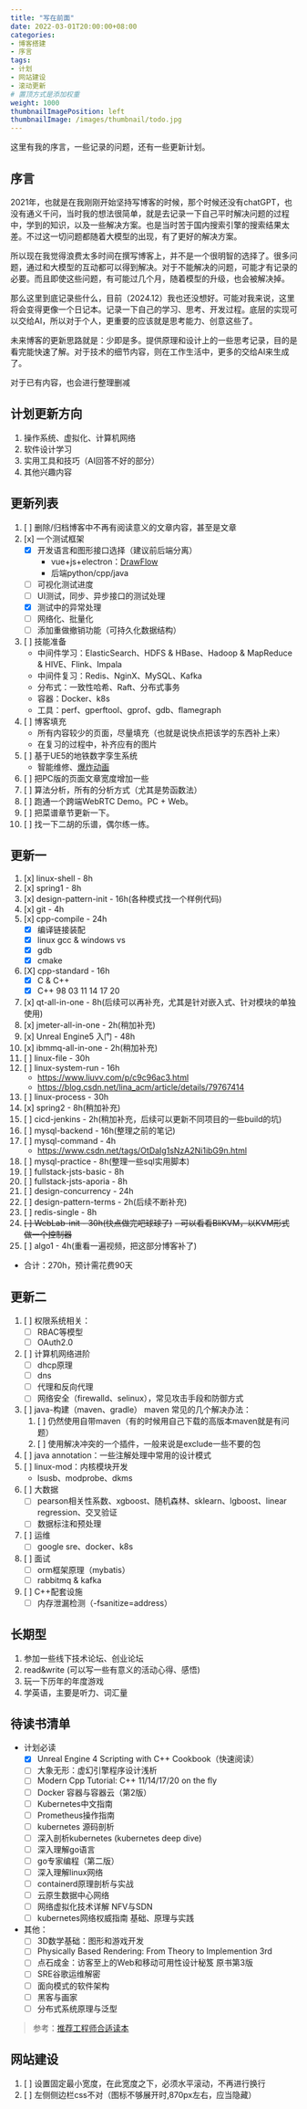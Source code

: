 ```yaml
---
title: "写在前面"
date: 2022-03-01T20:00:00+08:00
categories:
- 博客搭建
- 序言
tags:
- 计划
- 网站建设
- 滚动更新
# 置顶方式是添加权重
weight: 1000
thumbnailImagePosition: left
thumbnailImage: /images/thumbnail/todo.jpg
---
```

这里有我的序言，一些记录的问题，还有一些更新计划。
<!--more-->
## 序言

2021年，也就是在我刚刚开始坚持写博客的时候，那个时候还没有chatGPT，也没有通义千问，当时我的想法很简单，就是去记录一下自己平时解决问题的过程中，学到的知识，以及一些解决方案。也是当时苦于国内搜索引擎的搜索结果太差。不过这一切问题都随着大模型的出现，有了更好的解决方案。

所以现在我觉得浪费太多时间在撰写博客上，并不是一个很明智的选择了。很多问题，通过和大模型的互动都可以得到解决。对于不能解决的问题，可能才有记录的必要。而且即使这些问题，有可能过几个月，随着模型的升级，也会被解决掉。

那么这里到底记录些什么，目前（2024.12）我也还没想好。可能对我来说，这里将会变得更像一个日记本。记录一下自己的学习、思考、开发过程。底层的实现可以交给AI，所以对于个人，更重要的应该就是思考能力、创意这些了。

未来博客的更新思路就是：少即是多。提供原理和设计上的一些思考记录，目的是看完能快速了解。对于技术的细节内容，则在工作生活中，更多的交给AI来生成了。

对于已有内容，也会进行整理删减

## 计划更新方向
1. 操作系统、虚拟化、计算机网络
2. 软件设计学习
3. 实用工具和技巧（AI回答不好的部分）
4. 其他兴趣内容

## 更新列表
1. [ ] 删除/归档博客中不再有阅读意义的文章内容，甚至是文章
1. [x] 一个测试框架
    - [x] 开发语言和图形接口选择（建议前后端分离）
        - vue+js+electron：[DrawFlow](https://github.com/jerosoler/Drawflow)
        - 后端python/cpp/java
    - [ ] 可视化测试进度
    - [ ] UI测试，同步、异步接口的测试处理
    - [x] 测试中的异常处理
    - [ ] 网络化、批量化
    - [ ] 添加重做撤销功能（可持久化数据结构）
2. [ ] 技能准备
    - 中间件学习：ElasticSearch、HDFS & HBase、Hadoop & MapReduce & HIVE、Flink、Impala
    - 中间件复习：Redis、NginX、MySQL、Kafka
    - 分布式：一致性哈希、Raft、分布式事务
    - 容器：Docker、k8s
    - 工具：perf、gperftool、gprof、gdb、flamegraph
3. [ ] 博客填充
    - 所有内容较少的页面，尽量填充（也就是说快点把该学的东西补上来）
    - 在复习的过程中，补齐应有的图片
4. [ ] 基于UE5的地铁数字孪生系统
    - 智能维修、[爆炸动画](https://docs.unrealengine.com/5.1/zh-CN/setting-up-xr-explode-animations-in-unreal-engine/)
5. [ ] 把PC版的页面文章宽度增加一些
6. [ ] 算法分析，所有的分析方式（尤其是势函数法）
7. [ ] 跑通一个跨端WebRTC Demo。PC + Web。
8. [ ] 把菜谱章节更新一下。
9. [ ] 找一下二胡的乐谱，偶尔练一练。

## 更新一
1. [x] linux-shell - 8h
2. [x] spring1 - 8h
3. [x] design-pattern-init - 16h(各种模式找一个样例代码)
4. [x] git - 4h
5. [x] cpp-compile - 24h
    - [x] 编译链接装配
    - [x] linux gcc & windows vs
    - [x] gdb
    - [x] cmake
6. [X] cpp-standard - 16h
    - [X] C & C++
    - [X] C++ 98 03 11 14 17 20
7. [x] qt-all-in-one - 8h(后续可以再补充，尤其是针对嵌入式、针对模块的单独使用)
8. [x] jmeter-all-in-one - 2h(稍加补充)
9. [x] Unreal Engine5 入门 - 48h
10. [x] ibmmq-all-in-one - 2h(稍加补充)
11. [ ] linux-file - 30h
12. [ ] linux-system-run - 16h 
    - https://www.liuvv.com/p/c9c96ac3.html
    - https://blog.csdn.net/lina_acm/article/details/79767414
13. [ ] linux-process - 30h
14. [x] spring2 - 8h(稍加补充)
15. [ ] cicd-jenkins - 2h(稍加补充，后续可以更新不同项目的一些build的坑)
16. [ ] mysql-backend - 16h(整理之前的笔记)
17. [ ] mysql-command - 4h
    - https://www.csdn.net/tags/OtDaIg1sNzA2Ni1ibG9n.html
18. [ ] mysql-practice - 8h(整理一些sql实用脚本)
19. [ ] fullstack-jsts-basic - 8h
20. [ ] fullstack-jsts-aporia - 8h
21. [ ] design-concurrency - 24h
22. [ ] design-pattern-terms - 2h(后续不断补充)
23. [ ] redis-single - 8h
24. ~~[ ] WebLab-init - 30h(快点做完吧球球了)~~
    ~~- 可以看看BliKVM，以KVM形式做一个控制器~~
25. [ ] algo1 - 4h(重看一遍视频，把这部分博客补了)
- 合计：270h，预计需花费90天
## 更新二
1. [ ] 权限系统相关：
    - [ ] RBAC等模型
    - [ ] OAuth2.0
2. [ ] 计算机网络进阶
    - [ ] dhcp原理
    - [ ] dns
    - [ ] 代理和反向代理
    - [ ] 网络安全（firewalld、selinux），常见攻击手段和防御方式
3. [ ] java-构建（maven、gradle）
    maven 常见的几个解决办法：
    1. [ ] 仍然使用自带maven（有的时候用自己下载的高版本maven就是有问题）
    2. [ ] 使用解决冲突的一个插件，一般来说是exclude一些不要的包
4. [ ] java annotation：一些注解处理中常用的设计模式
5. [ ] linux-mod：内核模块开发
    - lsusb、modprobe、dkms
6. [ ] 大数据
    - [ ] pearson相关性系数、xgboost、随机森林、sklearn、lgboost、linear regression、交叉验证
    - [ ] 数据标注和预处理
7. [ ] 运维
    - [ ] google sre、docker、k8s
8. [ ] 面试
    - [ ] orm框架原理（mybatis）
    - [ ] rabbitmq & kafka
9. [ ] C++配套设施
    - [ ] 内存泄漏检测（-fsanitize=address）

## 长期型
1. 参加一些线下技术论坛、创业论坛
1. read&write (可以写一些有意义的活动心得、感悟)
1. 玩一下历年的年度游戏
2. 学英语，主要是听力、词汇量

## 待读书清单
- 计划必读
    - [x] Unreal Engine 4 Scripting with C++ Cookbook（快速阅读）
    - [ ] 大象无形：虚幻引擎程序设计浅析
    - [ ] Modern Cpp Tutorial: C++ 11/14/17/20 on the fly
    - [ ] Docker 容器与容器云（第2版）
    - [ ] Kubernetes中文指南
    - [ ] Prometheus操作指南
    - [ ] kubernetes 源码剖析
    - [ ] 深入剖析kubernetes (kubernetes deep dive)
    - [ ] 深入理解go语言
    - [ ] go专家编程（第二版）
    - [ ] 深入理解linux网络
    - [ ] containerd原理剖析与实战
    - [ ] 云原生数据中心网络
    - [ ] 网络虚拟化技术详解 NFV与SDN
    - [ ] kubernetes网络权威指南 基础、原理与实践

- 其他：
   - [ ] 3D数学基础：图形和游戏开发
   - [ ] Physically Based Rendering: From Theory to Implemention 3rd
   - [ ] 点石成金：访客至上的Web和移动可用性设计秘笈 原书第3版
   - [ ] SRE谷歌运维解密
   - [ ] 面向模式的软件架构
   - [ ] 黑客与画家
   - [ ] 分布式系统原理与泛型
> 参考：[推荐工程师合适读本](https://github.com/0voice/expert_readed_books)

## 网站建设
1. [ ] 设置固定最小宽度，在此宽度之下，必须水平滚动，不再进行换行
2. [ ] 左侧侧边栏css不对（图标不够展开时,870px左右，应当隐藏）